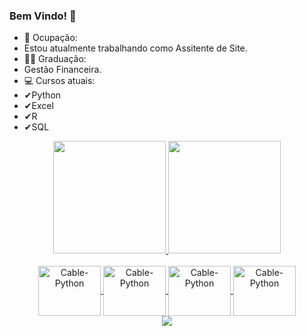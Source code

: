 ### Bem Vindo! 👋


- 🔭 Ocupação:
- Estou atualmente trabalhando como Assitente de Site.  
- 👨‍🎓 Graduação:
- Gestão Financeira.
- 💻 Cursos atuais:
- ✔Python 
- ✔Excel
- ✔R
- ✔SQL 

<div align="center">
  <a href="https://github.com/Cabletkill">
  <img height="180em" src="https://github-readme-stats.vercel.app/api?username=Cabletkill&show_icons=true&theme=dracula&include_all_commits=true&count_private=true"/>
  <img height="180em" src="https://github-readme-stats.vercel.app/api/top-langs/?username=Cabletkill&layout=compact&langs_count=7&theme=dracula"/>
</div>
  
<div align="center"><br>
   <img align="center" alt="Cable-Python" height="80" width="100" src="https://cdn.jsdelivr.net/gh/devicons/devicon/icons/python/python-original-wordmark.svg" > 
   <img align="center" alt="Cable-Python" height="80" width="100"src="https://cdn.jsdelivr.net/gh/devicons/devicon/icons/r/r-original.svg" >
   <img align="center" alt="Cable-Python" height="80" width="100"src="https://cdn.jsdelivr.net/gh/devicons/devicon/icons/microsoftsqlserver/microsoftsqlserver-plain-wordmark.svg" >      
  <img align="center" alt="Cable-Python" height="80" width="100"src="https://cdn.jsdelivr.net/gh/devicons/devicon/icons/visualstudio/visualstudio-plain-wordmark.svg" >

<div> 
  <a href="https://www.linkedin.com/in/ricardo-de-souza-silva/" target="_blank"><img src="https://img.shields.io/badge/-LinkedIn-%230077B5?style=for-the-badge&logo=linkedin&logoColor=white" target="_blank"></a> 
 
